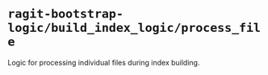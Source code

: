 # `ragit-bootstrap-logic/build_index_logic/process_file`

Logic for processing individual files during index building.